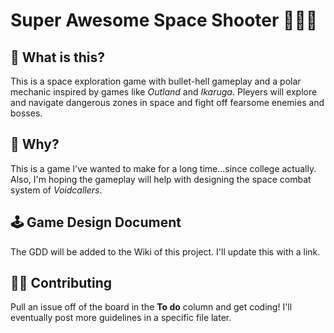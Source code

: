 # Super Awesome Space Shooter 🚀🌌👾

## 🤨 What is this?

This is a space exploration game with bullet-hell gameplay and a polar mechanic inspired by games like _Outland_ and _Ikaruga_. Pleyers will explore and navigate dangerous zones in space and fight off fearsome enemies and bosses.

## 🤔 Why?

This is a game I've wanted to make for a long time...since college actually. Also, I'm hoping the gameplay will help with designing the space combat system of _Voidcallers_.

## 🕹 Game Design Document

The GDD will be added to the Wiki of this project. I'll update this with a link.

## 👩‍💻 Contributing

Pull an issue off of the board in the **To do** column and get coding! I'll eventually post more guidelines in a specific file later.
